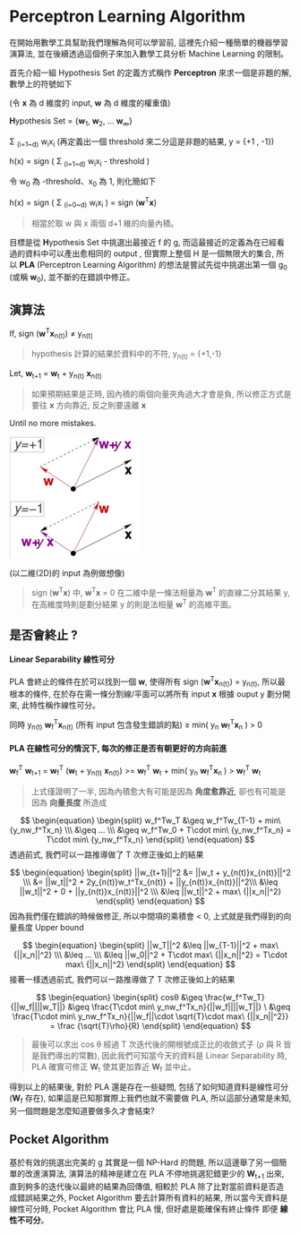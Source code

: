 # Perceptron Learning Algorithm

在開始用數學工具幫助我們理解為何可以學習前, 這裡先介紹一種簡單的機器學習演算法, 並在後續透過這個例子來加入數學工具分析 Machine Learning 的限制。


首先介紹一組 Hypothesis Set 的定義方式稱作 **Perceptron** 來求一個是非題的解, 數學上的符號如下

(令 **x** 為 d 維度的 input, **w** 為 d 維度的權重值)

**H**ypothesis Set = {**w**<sub>1</sub>, **w**<sub>2</sub>, ... **w**<sub>∞</sub>}

Σ <sub>(i=1~d)</sub> w<sub>i</sub>x<sub>i</sub> (再定義出一個 threshold 來二分這是非題的結果, y = {+1 , -1})

h(x) = sign ( Σ <sub>(i=1~d)</sub> w<sub>i</sub>x<sub>i</sub> - threshold ) 

令 w<sub>0</sub> 為 -threshold、x<sub>0</sub> 為 1, 則化簡如下

h(x) = sign ( Σ <sub>(i=0~d)</sub> w<sub>i</sub>x<sub>i</sub> ) = sign (**w**<sup>T</sup>**x**)

> 相當於取 w 與 x 兩個 d+1 維的向量內積。

目標是從 **H**ypothesis Set 中挑選出最接近 f 的 g, 而這最接近的定義為在已經看過的資料中可以產出愈相同的 output , 但實際上整個 H 是一個無限大的集合, 所以 **PLA** (Perceptron Learning Algorithm) 的想法是嘗試先從中挑選出第一個 g<sub>0</sub> (或稱 **w**<sub>0</sub>), 並不斷的在錯誤中修正。

## 演算法

If, sign (**w**<sup>T</sup>**x**<sub>n(t)</sub>) ≠ y<sub>n(t)</sub>

> hypothesis 計算的結果於資料中的不符, y<sub>n(t)</sub> = {+1,-1}

Let, **w**<sub>t+1</sub> = **w**<sub>t</sub> + y<sub>n(t)</sub> **x**<sub>n(t)</sub>

> 如果預期結果是正時, 因內積的兩個向量夾角過大才會是負, 所以修正方式是要往 **x** 方向靠近, 反之則要遠離 **x**

Until no more mistakes.

<img src="2DPLA.jpg" width="237" height="218"/>

(以二維(2D)的 input 為例做想像)

> sign (**w**<sup>T</sup>**x**) 中, **w**<sup>T</sup>**x** = 0 在二維中是一條法相量為 **w**<sup>T</sup> 的直線二分其結果 y, 在高維度時則是劃分結果 y 的則是法相量 **w**<sup>T</sup> 的高維平面。

## 是否會終止 ?

#### Linear Separability 線性可分
PLA 會終止的條件在於可以找到一個 **w**, 使得所有 sign (**w**<sup>T</sup>**x**<sub>n(t)</sub>) = y<sub>n(t)</sub>, 所以最根本的條件, 在於存在需一條分割線/平面可以將所有 input **x** 根據 ouput y 劃分開來, 此特性稱作線性可分。

同時 y<sub>n(t)</sub> **w**<sub>f</sub><sup>T</sup>**x**<sub>n(t)</sub> (所有 input 包含發生錯誤的點) ≥ min( y<sub>n</sub> **w**<sub>f</sub><sup>T</sup>**x**<sub>n</sub> ) > 0

#### PLA 在線性可分的情況下, 每次的修正是否有朝更好的方向前進
**w**<sub>f</sub><sup>T</sup> **w**<sub>t+1</sub> = **w**<sub>f</sub><sup>T</sup> (**w**<sub>t</sub> + y<sub>n(t)</sub> **x**<sub>n(t)</sub>) >= **w**<sub>f</sub><sup>T</sup> **w**<sub>t</sub> + min( y<sub>n</sub> **w**<sub>f</sub><sup>T</sup>**x**<sub>n</sub> ) > **w**<sub>f</sub><sup>T</sup> **w**<sub>t</sub>

> 上式僅證明了一半, 因為內積愈大有可能是因為 **角度愈靠近**, 卻也有可能是因為 **向量長度** 所造成

$$
\begin{equation}
  \begin{split}
  w_f^Tw_T &\geq w_f^Tw_{T-1} + min\ {y_nw_f^Tx_n} \\\
           &\geq ... \\\
           &\geq w_f^Tw_0 + T\cdot min\ {y_nw_f^Tx_n} = T\cdot min\ {y_nw_f^Tx_n}
  \end{split}
  \end{equation}
$$
透過前式, 我們可以一路推導做了 T 次修正後如上的結果

$$
\begin{equation}
\begin{split}
||w_{t+1}||^2 &=    ||w_t + y_{n(t)}x_{n(t)}||^2 \\\
              &=    ||w_t||^2 + 2y_{n(t)}w_t^Tx_{n(t)} + ||y_{n(t)}x_{n(t)}||^2\\\
              &\leq ||w_t||^2 + 0 + ||y_{n(t)}x_{n(t)}||^2 \\\
              &\leq ||w_t||^2 + max\ {||x_n||^2}
\end{split}
\end{equation}
$$
因為我們僅在錯誤的時候做修正, 所以中間項的乘積會 < 0, 上式就是我們得到的向量長度 Upper bound

$$
\begin{equation}
\begin{split}
  ||w_T||^2 &\leq ||w_{T-1}||^2 + max\ {||x_n||^2} \\\
            &\leq ... \\\
            &\leq ||w_0||^2 + T\cdot max\ {||x_n||^2} = T\cdot max\ {||x_n||^2}
\end{split}
\end{equation}
$$
接著一樣透過前式, 我們可以一路推導做了 T 次修正後如上的結果

$$
\begin{equation}  
\begin{split}   
cosθ &\geq \frac{w_f^Tw_T}{||w_f||||w_T||} &\geq \frac{T\cdot min\ y_nw_f^Tx_n}{||w_f||||w_T||} \ &\geq \frac{T\cdot min\ y_nw_f^Tx_n}{||w_f||\cdot \sqrt{T}\cdot max\ {||x_n||^2}}  = \frac {\sqrt{T}\rho}{R}  
\end{split}    
\end{equation}
$$
> 最後可以求出 cos θ 經過 T 次迭代後的開根號成正比的收斂式子 (ρ 與 R 皆是我們導出的常數), 因此我們可知當今天的資料是 Linear Separability 時, PLA 確實可修正 **W**<sub>t</sub> 使其更加靠近 **W**<sub>f</sub> 並中止。

得到以上的結果後, 對於 PLA 還是存在一些疑問, 包括了如何知道資料是線性可分 (**W**<sub>f</sub> 存在), 如果這是已知那實際上我們也就不需要做 PLA, 所以這部分通常是未知, 另一個問題是怎麼知道要做多久才會結束?

## Pocket Algorithm
基於有效的挑選出完美的 g 其實是一個 NP-Hard 的問題, 所以這邊舉了另一個簡單的改進演算法, 演算法的精神是建立在 PLA 不停地挑選犯錯更少的 **W**<sub>t+1</sub> 出來, 直到夠多的迭代後以最終的結果為回傳值, 相較於 PLA 除了比對當前資料是否造成錯誤結果之外, Pocket Algorithm 要去計算所有資料的結果, 所以當今天資料是線性可分時, Pocket Algorithm 會比 PLA 慢, 但好處是能確保有終止條件 即便 **線性不可分**。
